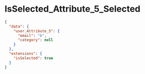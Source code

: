 # IsSelected_Attribute_5_Selected

```json
{
  "data": {
    "user_Attribute_5": {
      "email": "b",
      "category": null
    }
  },
  "extensions": {
    "isSelected": true
  }
}
```
